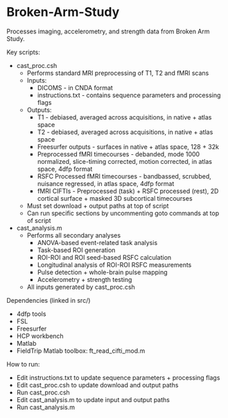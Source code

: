 # Broken-Arm-Study

Processes imaging, accelerometry, and strength data from Broken Arm Study.

Key scripts:
- cast_proc.csh
  - Performs standard MRI preprocessing of T1, T2 and fMRI scans
  - Inputs:
    - DICOMS - in CNDA format
    - instructions.txt - contains sequence parameters and processing flags
  - Outputs:
    - T1 - debiased, averaged across acquisitions, in native + atlas space
    - T2 - debiased, averaged across acquisitions, in native + atlas space
    - Freesurfer outputs - surfaces in native + atlas space, 128 + 32k
    - Preprocessed fMRI timecourses - debanded, mode 1000 normalized,
      slice-timing corrected, motion corrected, in atlas space, 4dfp format
    - RSFC Processed fMRI timecourses - bandbassed, scrubbed, nuisance
      regressed, in atlas space, 4dfp format
    - fMRI CIFTIs - Preprocessed (task) + RSFC processed (rest), 2D cortical
      surface + masked 3D subcortical timecourses
  - Must set download + output paths at top of script
  - Can run specific sections by uncommenting goto commands at top of script
- cast_analysis.m
  - Performs all secondary analyses
    - ANOVA-based event-related task analysis
    - Task-based ROI generation
    - ROI-ROI and ROI seed-based RSFC calculation
    - Longitudinal analysis of ROI-ROI RSFC measurements
    - Pulse detection + whole-brain pulse mapping
    - Accelerometry + strength testing
  - All inputs generated by cast_proc.csh

Dependencies (linked in src/)
  - 4dfp tools
  - FSL
  - Freesurfer
  - HCP workbench
  - Matlab
  - FieldTrip Matlab toolbox: ft_read_cifti_mod.m

How to run:
  - Edit instructions.txt to update sequence parameters + processing flags
  - Edit cast_proc.csh to update download and output paths
  - Run cast_proc.csh
  - Edit cast_analysis.m to update input and output paths
  - Run cast_analysis.m
